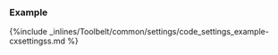 <!-- post: -->


### Example

{%include _inlines/Toolbelt/common/settings/code_settings_example-cxsettingss.md %}
